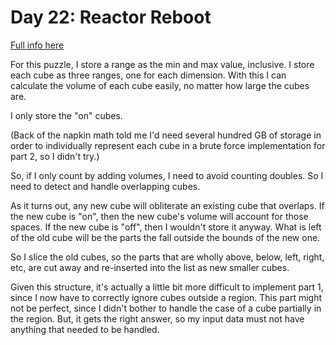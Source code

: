 # Day 22: Reactor Reboot

[Full info here](https://adventofcode.com/2021/day/22)

For this puzzle, I store a range as the min and max value, inclusive. I store
each cube as three ranges, one for each dimension. With this I can calculate the
volume of each cube easily, no matter how large the cubes are.

I only store the "on" cubes.

(Back of the napkin math told me I'd need several hundred GB of storage in order to
individually represent each cube in a brute force implementation for part 2, so I
didn't try.)

So, if I only count by adding volumes, I need to avoid counting doubles. So I need
to detect and handle overlapping cubes.

As it turns out, any new cube will obliterate an existing cube that overlaps. If
the new cube is "on", then the new cube's volume will account for those spaces.
If the new cube is "off", then I wouldn't store it anyway. What is left of the
old cube will be the parts the fall outside the bounds of the new one.

So I slice the old cubes, so the parts that are wholly above, below, left, right,
etc, are cut away and re-inserted into the list as new smaller cubes.

Given this structure, it's actually a little bit more difficult to implement part
1, since I now have to correctly ignore cubes outside a region. This part might
not be perfect, since I didn't bother to handle the case of a cube partially in
the region. But, it gets the right answer, so my input data must not have anything
that needed to be handled.

